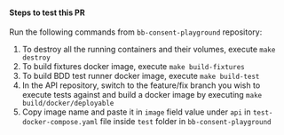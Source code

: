 #### Steps to test this PR

Run the following commands from `bb-consent-playground` repository:
  
1. To destroy all the running containers and their volumes, execute `make destroy`
2. To build fixtures docker image, execute `make build-fixtures`
3. To build BDD test runner docker image, execute `make build-test`
4. In the API repository, switch to the feature/fix branch you wish to execute tests against and build a docker image by executing `make build/docker/deployable`
5. Copy image name and paste it in `image` field value under `api` in `test-docker-compose.yaml` file inside `test` folder in `bb-consent-playground`

